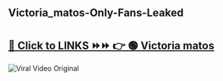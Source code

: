 
 ## Victoria_matos-Only-Fans-Leaked

# <h2><a href="https://clipsfans.com/Victoria_matos&ref=git">🔗 Click to LINKS ⏩⏩ 👉 🟢 Victoria matos </a></h2>

<a href="https://clipsfans.com/Victoria_matos&ref=git" rel="nofollow" data-target="animated-image.originalLink"><img src="https://i.ibb.co.com/xMMVF88/686577567.gif" alt="Viral Video Original" style="max-width: 100%; display: inline-block;" data-target="animated-image.originalImage"></a>
